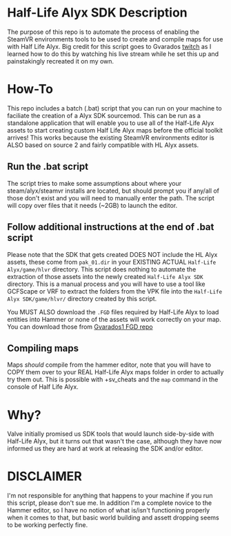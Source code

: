 # Half-Life Alyx SDK Description
The purpose of this repo is to automate the process of enabling the SteamVR environments tools to be used to create and compile maps for use with Half Life Alyx.  Big credit for this script goes to Gvarados [twitch](https://www.twitch.tv/gvarados) as I learned how to do this by watching his live stream while he set this up and painstakingly recreated it on my own.

# How-To
This repo includes a batch (.bat) script that you can run on your machine to faciliate the creation of a Alyx SDK sourcemod.  This can be run as a standalone application that will enable you to use all of the Half-Life Alyx assets to start creating custom Half Life Alyx maps before the official toolkit arrives!  This works because the existing SteamVR environments editor is ALSO based on source 2 and fairly compatible with HL Alyx assets.

## Run the .bat script
The script tries to make some assumptions about where your steam/alyx/steamvr installs are located, but should prompt you if any/all of those don't exist and you will need to manually enter the path.  The script will copy over files that it needs (~2GB) to launch the editor. 

## Follow additional instructions at the end of .bat script
Please note that the SDK that gets created DOES NOT include the HL Alyx assets,  these come from `pak_01.dir` in your EXISTING ACTUAL `Half-Life Alyx/game/hlvr` directory.  This script does nothing to automate the extraction of those assets into the newly created `Half-Life Alyx SDK` directory.   This is a manual process and you will have to use a tool like GCFScape or VRF to extract the folders from the VPK file into the `Half-Life Alyx SDK/game/hlvr/` directory created by this script. 

You MUST ALSO download the `.FGD` files required by Half-Life Alyx to load entities into Hammer or none of the assets will work correctly on your map.  You can download those from [Gvarados1 FGD repo](https://github.com/gvarados1/Half-Life-Alyx-FGD)

## Compiling maps
Maps *should* compile from the hammer editor, note that you will have to COPY them over to your REAL Half-Life Alyx maps folder in order to actually try them out.  This is possible with +sv_cheats and the `map` command in the console of Half Life Alyx.  

# Why?
Valve initially promised us SDK tools that would launch side-by-side with Half-Life Alyx, but it turns out that wasn't the case, although they have now informed us they are hard at work at releasing the SDK and/or editor.

# DISCLAIMER
I'm not responsible for anything that happens to your machine if you run this script, please don't sue me.  In addition I'm a complete novice to the Hammer editor, so I have no notion of what is/isn't functioning properly when it comes to that,  but basic world building and assett dropping seems to be working perfectly fine. 